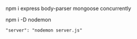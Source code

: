 

npm i express body-parser mongoose concurrently

npm i -D nodemon

```
"server": "nodemon server.js"
```